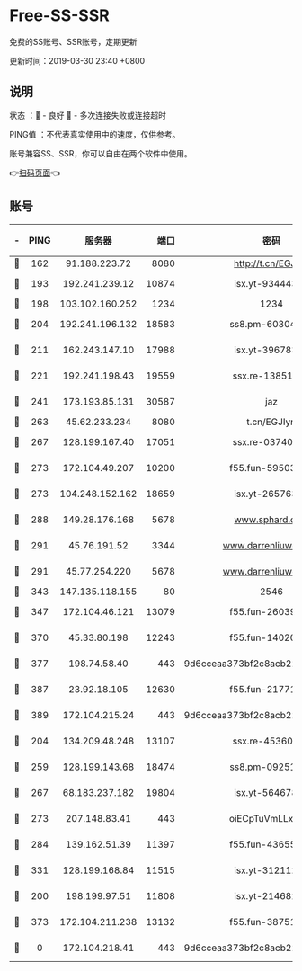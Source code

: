 # Free-SS-SSR

免费的SS账号、SSR账号，定期更新

更新时间：2019-03-30 23:40 +0800

## 说明

状态     ：🙂 - 良好 🙁 - 多次连接失败或连接超时

PING值   ：不代表真实使用中的速度，仅供参考。

账号兼容SS、SSR，你可以自由在两个软件中使用。

👉[扫码页面](https://liesauer.github.io/Free-SS-SSR/)👈

## 账号

|-|PING|服务器|端口|密码|加密方式|区域|
|:----:|:----:|:-----:|-----:|:----:|:----:|:----:|
|🙂|162|91.188.223.72|8080|http://t.cn/EGJIyrl|rc4-md5|RU|
|🙂|193|192.241.239.12|10874|isx.yt-93444361|aes-256-cfb|US|
|🙂|198|103.102.160.252|1234|1234|rc4-md5|JP|
|🙂|204|192.241.196.132|18583|ss8.pm-60304703|aes-256-cfb|US|
|🙂|211|162.243.147.10|17988|isx.yt-39678389|aes-256-cfb|US|
|🙂|221|192.241.198.43|19559|ssx.re-13851105|aes-256-cfb|US|
|🙂|241|173.193.85.131|30587|jaz|aes-256-cfb|US|
|🙂|263|45.62.233.234|8080|t.cn/EGJIyrl|rc4-md5|CA|
|🙂|267|128.199.167.40|17051|ssx.re-03740989|aes-256-cfb|SG|
|🙂|273|172.104.49.207|10200|f55.fun-59503435|aes-256-cfb|SG|
|🙂|273|104.248.152.162|18659|isx.yt-26576357|aes-256-cfb|SG|
|🙂|288|149.28.176.168|5678|www.sphard.com|aes-256-cfb|AU|
|🙂|291|45.76.191.52|3344|www.darrenliuwei.com|aes-256-cfb|JP|
|🙂|291|45.77.254.220|5678|www.darrenliuwei.com|aes-256-cfb|SG|
|🙂|343|147.135.118.155|80|2546|chacha20|US|
|🙂|347|172.104.46.121|13079|f55.fun-26039696|aes-256-cfb|SG|
|🙂|370|45.33.80.198|12243|f55.fun-14020939|aes-256-cfb|US|
|🙂|377|198.74.58.40|443|9d6cceaa373bf2c8acb22e60b6a58be6|aes-256-cfb|US|
|🙂|387|23.92.18.105|12630|f55.fun-21771517|aes-256-cfb|US|
|🙂|389|172.104.215.24|443|9d6cceaa373bf2c8acb22e60b6a58be6|aes-256-cfb|US|
|🙂|204|134.209.48.248|13107|ssx.re-45360921|aes-256-cfb|US|
|🙂|259|128.199.143.68|18474|ss8.pm-09251863|aes-256-cfb|SG|
|🙂|267|68.183.237.182|19804|isx.yt-56467810|aes-256-cfb|SG|
|🙂|273|207.148.83.41|443|oiECpTuVmLLxk4Ts|aes-256-cfb|AU|
|🙂|284|139.162.51.39|11397|f55.fun-43655311|aes-256-cfb|SG|
|🙂|331|128.199.168.84|11515|isx.yt-31211205|aes-256-cfb|SG|
|🙁|200|198.199.97.51|11808|isx.yt-21468252|aes-256-cfb|US|
|🙁|373|172.104.211.238|13132|f55.fun-38751809|aes-256-cfb|US|
|🙁|0|172.104.218.41|443|9d6cceaa373bf2c8acb22e60b6a58be6|aes-256-cfb|US|
